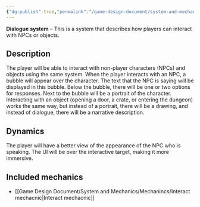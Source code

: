 ```yaml
---
{"dg-publish":true,"permalink":"/game-design-document/system-and-mechanics/systems/dialogue-system/"}
---
```


**Dialogue system** – This is a system that describes how players can interact with NPCs or objects.

## Description
The player will be able to interact with non-player characters (NPCs) and objects using the same system.
When the player interacts with an NPC, a bubble will appear over the character. The text that the NPC is saying will be displayed in this bubble. Below the bubble, there will be one or two options for responses. Next to the bubble will be a portrait of the character.
Interacting with an object (opening a door, a crate, or entering the dungeon) works the same way, but instead of a portrait, there will be a drawing, and instead of dialogue, there will be a narrative description.

## Dynamics
The player will have a better view of the appearance of the NPC who is speaking. 
The UI will be over the interactive target, making it more immersive.

## Included mechanics
- [[Game Design Document/System and Mechanics/Mechanincs/Interact mechacnic\|Interact mechacnic]]
